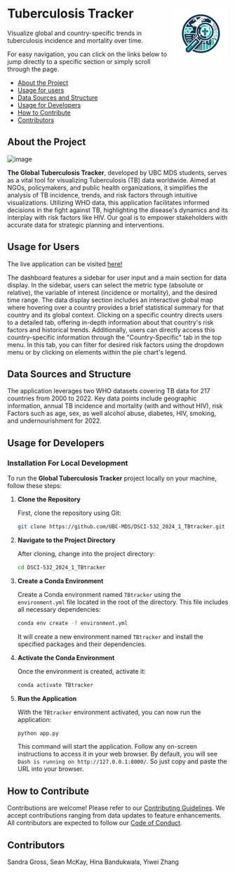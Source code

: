 # Tuberculosis Tracker <img src="img/Logo.png" align="right" width=125 height=125 alt="" />

Visualize global and country-specific trends in tuberculosis incidence and mortality over time.

For easy navigation, you can click on the links below to jump directly to a specific section or simply scroll through the page.


- [About the Project](#about-the-project)
- [Usage for users](#usage-for-users)
- [Data Sources and Structure](#data-sources-and-structure)
- [Usage for Developers](#usage-for-developers)
- [How to Contribute](#how-to-contribute)
- [Contributors](#contributors)

## About the Project

![image](https://github.com/UBC-MDS/DSCI-532_2024_1_TBtracker/assets/18610590/acab8f88-a3c3-44ee-8f8a-49fd29280461)

**The Global Tuberculosis Tracker**, developed by UBC MDS students, serves as a vital tool for visualizing Tuberculosis (TB) data worldwide. Aimed at NGOs, policymakers, and public health organizations, it simplifies the analysis of TB incidence, trends, and risk factors through intuitive visualizations. Utilizing WHO data, this application facilitates informed decisions in the fight against TB, highlighting the disease's dynamics and its interplay with risk factors like HIV. Our goal is to empower stakeholders with accurate data for strategic planning and interventions.

## Usage for Users

The live application can be visited [here!](#)

The dashboard features a sidebar for user input and a main section for data display. In the sidebar, users can select the metric type (absolute or relative), the variable of interest (incidence or mortality), and the desired time range. The data display section includes an interactive global map where hovering over a country provides a brief statistical summary for that country and its global context. Clicking on a specific country directs users to a detailed tab, offering in-depth information about that country's risk factors and historical trends. Additionally, users can directly access this country-specific information through the "Country-Specific" tab in the top menu.
In this tab, you can filter for desired risk factors using the dropdown menu or by clicking on elements within the pie chart's legend.

## Data Sources and Structure

The application leverages two WHO datasets covering TB data for 217 countries from 2000 to 2022. Key data points include geographic information, annual TB incidence and mortality (with and without HIV), risk Factors such as age, sex, as well alcohol abuse, diabetes, HIV, smoking, and undernourishment for 2022.


## Usage for Developers

### Installation For Local Development

To run the **Global Tuberculosis Tracker** project locally on your machine, follow these steps:

1. **Clone the Repository**

    First, clone the repository using Git:

    ```bash
    git clone https://github.com/UBC-MDS/DSCI-532_2024_1_TBtracker.git
    ```

2. **Navigate to the Project Directory**

    After cloning, change into the project directory:

    ```bash
    cd DSCI-532_2024_1_TBtracker
    ```

3. **Create a Conda Environment**

    Create a Conda environment named `TBtracker` using the `environment.yml` file located in the root of the directory. This file includes all necessary dependencies:

    ```bash
    conda env create -f environment.yml
    ```
    It will create a new environment named `TBtracker` and install the specified packages and their dependencies.

4. **Activate the Conda Environment**

    Once the environment is created, activate it:

    ```bash
    conda activate TBtracker
    ```

5. **Run the Application**

    With the `TBtracker` environment activated, you can now run the application:

    ```bash
    python app.py
    ```

    This command will start the application. Follow any on-screen instructions to access it in your web browser.
    By default, you will see `Dash is running on http://127.0.0.1:8000/`. So just copy and paste the URL into your browser.

## How to Contribute

Contributions are welcome! Please refer to our [Contributing Guidelines](/CONTRIBUTING.md). We accept contributions ranging from data updates to feature enhancements. All contributors are expected to follow our [Code of Conduct](/CODE_OF_CONDUCT.md).

## Contributors

Sandra Gross, Sean McKay, Hina Bandukwala, Yiwei Zhang

